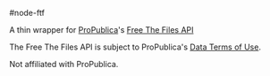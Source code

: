 #node-ftf

A thin wrapper for [ProPublica](http://www.propublica.org)'s [Free The Files API](https://projects.propublica.org/free-the-files/api)

The Free The Files API is subject to ProPublica's [Data Terms of Use](http://www.propublica.org/about/propublica-data-terms-of-use). 

Not affiliated with ProPublica.